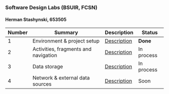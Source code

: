 ### Software Design Labs (BSUIR, FCSN)
#### Herman Stashynski, 653505

| Number | Summary | Description | Status |
| ------ | ------ | ------ | ------ |
| 1 | Environment & project setup | [Description](https://github.com/gmltA/SoftwareDesign_tasks#1-environment--project-setup) | **Done** |
| 2 | Activities, fragments and navigation | [Description](https://github.com/gmltA/SoftwareDesign_tasks#2-activities-fragments-and-navigation) | In process |
| 3 | Data storage | [Description](https://github.com/gmltA/SoftwareDesign_tasks#3-data-storage) | In process |
| 4 | Network & external data sources | [Description](https://github.com/gmltA/SoftwareDesign_tasks#4-network--external-data-sources) | Soon |
